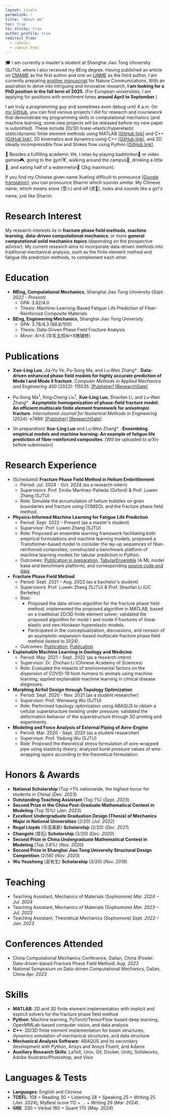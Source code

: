 ```yaml
---
layout: single
permalink: /
title: "About me"
toc: true
toc_sticky: true
author_profile: true
redirect_from: 
  - /about/
  - /about.html
---
```


🎓 I am currently a master's student at Shanghai Jiao Tong University (SJTU), where I also received my BEng degree. Having published an article on [CMAME](#pub-2022-data-driven) as the first author and one on [IJNME](#pub-2024-multiscale) as the third author, I am currently preparing [another manuscript](#pub-2024-piml) for Nature Communications. With an aspiration to delve into intriguing and innovative research, **I am looking for a PhD position in the fall term of 2025**. (For European universities, I am applying for positions with enrollment times **around April to September**.)

I am truly a *programming guy* and sometimes even debug until 4 a.m. On [my GitHub](https://github.com/LuoXueling), you can find various projects I did for research and coursework that demonstrate my programming skills in computational mechanics (and machine learning, some new projects will be released before my new paper is submitted). These include 2D/3D linear-elastic/hyperelastic static/dynamic finite element methods using MATLAB [[GitHub link](https://github.com/LuoXueling/FiniteElementMethodAndQuasicontinuumFracture)] and C++ [[GitHub link](https://github.com/LuoXueling/FiniteElementMethodForBeamAndTrussStructures)], 2D kinematics and dynamics using C++ [[GitHub link](https://github.com/LuoXueling/ComputationalKinematicsDynamicsOfMechanicalSystems)], and 2D steady incompressible flow and Stokes flow using Python [[GitHub link](https://github.com/LuoXueling/ComputationalFluidMechanicsSimpleExamples)]. 


🔫 Besides a fulfilling academic life, I relax by playing badminton🏸 or video games🎮, going to the gym🏋️, walking around the campus🚶, drinking a little🍺, and eating half of a watermelon🍉 (2kg maximum).

If you find my Chinese given name Xueling difficult to pronounce [[Google translation](https://translate.google.com/?sl=auto&tl=en&text=%E9%9B%AA%E7%81%B5&op=translate)], you can pronounce Sharrin which sounds similar. My Chinese name, which means snow (雪⛄) and elf (灵🧚), looks and sounds like a girl's name, just like Sharrin.

# Research Interest

My research interests lie in **fracture phase field methods**, **machine learning**, **data-driven computational mechanics**, or more **general computational solid mechanics topics** (depending on the prospective advisor). My current research aims to incorporate data-driven methods into traditional mechanical analysis, such as the finite element method and fatigue life prediction methods, to complement each other.

# Education

* **MEng, Computational Mechanics**, Shanghai Jiao Tong University (*Sept. 2022 - Present*)
  * GPA: 3.82/4.0
  * Thesis: Machine-Learning-Based Fatigue Life Prediction of Fiber-Reinforced Composite Materials
* **BEng, Engineering Mechanics**, Shanghai Jiao Tong University
  * GPA: 3.78/4.3 (88.8/100)
  * Thesis: Data-Driven Phase Field Fracture Analysis
  * Minor: AI+X (华东五校AI+X微辅修)

# Publications

<a name="pub-2022-data-driven"></a>
* **Xue-Ling Luo**, Jia-Yu Ye, Pu-Song Ma, and Lu-Wen Zhang* . **Data-driven enhanced phase field models for highly accurate prediction of Mode I and Mode II fracture**. *Computer Methods in Applied Mechanics and Engineering 400* (2022): 115535. [[Publisher]](https://www.sciencedirect.com/science/article/pii/S004578252200531X) [[ResearchGate]](https://www.researchgate.net/publication/363156166_Data-driven_enhanced_phase_field_models_for_highly_accurate_prediction_of_Mode_I_and_Mode_II_fracture)

<a name="pub-2024-multiscale"></a>
* Pu‐Song Ma<sup>1</sup>, Xing‐Cheng Liu<sup>1</sup>, **Xue‐Ling Luo**, Shaofan Li, and Lu‐Wen Zhang* . **Asymptotic homogenization of phase‐field fracture model: An efficient multiscale finite element framework for anisotropic fracture**. *International Journal for Numerical Methods in Engineering* (2024): e7489. [[Publisher]](https://onlinelibrary.wiley.com/doi/abs/10.1002/nme.7489) [[ResearchGate]](https://www.researchgate.net/publication/379517633_Asymptotic_homogenization_of_phase-field_fracture_model_An_efficient_multiscale_finite_element_framework_for_anisotropic_fracture)

<a name="pub-2024-piml"></a>
* (In preparation) **Xue-Ling Luo** and Lu-Wen Zhang* . **Ensembling empirical models and machine learning: An example of fatigue life prediction of fiber-reinforced composites**. [Will be uploaded to arXiv before submission]

# Research Experience

* (Scheduled) **Fracture Phase Field Method in Helium Embrittlement**
  * Period: Jul. 2024 - Oct. 2024 (as a research intern)
  * Supervisors: Prof. Emilio Martínez-Pañeda (Oxford) & Prof. Luwen Zhang (SJTU)
  * Role: Simulate the accumulation of helium bubbles on grain boundaries and fracture using COMSOL and the fracture phase field method.
* **Physics-Informed Machine Learning for Fatigue Life Prediction**
  * Period: Sept. 2022 – Present (as a master's student)
  * Supervisor: Prof. Luwen Zhang (SJTU)
  * Role: Proposed an ensemble learning framework facilitating both empirical formulations and machine learning models; proposed a Transformer-based model to consider the lay-up sequences of fiber-reinforced composites; constructed a benchmark platform of machine learning models for tabular prediction in Python.
  * Outcomes: [Publication in preparation](#pub-2024-piml), [TabularEnsemble](https://github.com/LuoXueling/tabular_ensemble) (A ML model base and benchmark platform), and corresponding [source code and data](https://github.com/LuoXueling/ENSEMBLE/tree/publication).
* **Fracture Phase Field Method**
  * Period: Sept. 2021 – Aug. 2022 (as a bachelor's student)
  * Supervisors: Prof. Luwen Zhang (SJTU) & Prof. Shaofan Li (UC Berkeley)
  * Role: 
    * Proposed the data-driven algorithm for the fracture phase field method; implemented the proposed algorithm in MATLAB, based on a traditional 2D/3D finite element solver; validated the proposed algorithm for mode I and mode II fractures of linear elastic and neo-Hookean hyperelastic models.
    * Participated in the conceptualization, discussions, and revision of an asymptotic-expansion-based multiscale fracture phase field method (lasted to 2024).
  * Outcomes: [Publication](#pub-2022-data-driven), [Publication](#pub-2024-multiscale)
* **Explainable Machine Learning in Geology and Medicine**
  * Period: May. 2021 – Sept. 2022 (as a research intern)
  * Supervisor: Dr. Zhichao Li (Chinese Academy of Sciences)
  * Role: Evaluated the impacts of environmental factors on the dispersion of COVID-19 from humans to animals using machine learning; applied explainable machine learning in clinical disease diagnoses.
* **Morphing Airfoil Design through Topology Optimization**
  * Period: Sept. 2020 - Nov. 2021 (as a student researcher)
  * Supervisor: Prof. Wenwang Wu (SJTU)
  * Role: Performed topology optimization using ABAQUS to obtain a cellular superstructure twisting under pressure; validated the deformation behavior of the superstructure through 3D printing and experiments.
* **Modeling and Force Analysis of External Piping of Aero-Engine**
  * Period: Mar. 2020 - Sept. 2020 (as a student researcher)
  * Supervisor: Prof. Yadong Wu (SJTU)
  * Role: Proposed the theoretical stress formulation of wire-wrapped pipe using elasticity theory; analyzed burst pressure values of wire-wrapping layers according to the theoretical formulation.

# Honors & Awards

* **National Scholarship** (Top <1% nationwide, the highest honor for students in China) (*Dec. 2023*)
* **Outstanding Teaching Assistant** (Top 1%) (*Sept. 2023*)
* **Second Prize in the China Post-Graduate Mathematical Contest in Modeling** (Top 15%) (*Jan. 2023*)
* **Excellent Undergraduate Graduation Design (Thesis) of Mechanics Major in National Universities** (2/20) (*Jul. 2022*)
* **Regal Lloyds** (华高莱斯) **Scholarship** (2/20) (*Dec. 2021*)
* **Changshi** (常石) **Scholarship** (3/20) (*Dec. 2020*)
* **Second Prize in China Undergraduate Mathematical Contest in Modeling** (Top 3.6%) (*Nov. 2020*)
* **Second Prize in Shanghai Jiao Tong University Structural Design Competition** (2/56) (*Nov. 2020*)
* **Wu Yousheng** (吴有生) **Scholarship** (3/20) (*Nov. 2019*)

# Teaching

* Teaching Assistant, Mechanics of Materials (Sophomore) *Mar. 2024 – Jul. 2024*
* Teaching Assistant, Mechanics of Materials (Sophomore) *Mar. 2023 – Jul. 2023*
* Teaching Assistant, Theoretical Mechanics (Sophomore) *Sept. 2022 – Jan. 2023*

# Conferences Attended
* China Computational Mechanics Conference, Dalian, China (Poster: Data-driven-based Fracture Phase Field Method)	*Aug. 2023*
* National Symposium on Data-driven Computational Mechanics, Dalian, China	*Apr. 2023*

# Skills

* **MATLAB**: 2D and 3D finite element implementation with implicit and explicit solvers for the fracture phase field method
* **Python**: Machine learning, PyTorch/TensorFlow-based deep learning, OpenMMLab-based computer vision, and data analysis
* **C++**: 2D/3D finite element implementation for beam structures, dynamics simulation of mechanical structures, and data structure
* **Mechanical Analysis Software**: ABAQUS and its secondary development with Python, Ansys and Ansys Fluent, and Adams
* **Auxiliary Research Skills**: LaTeX, Unix, Git, Docker, Unity, Solidworks, Adobe Illustrator/Photoshop, and Visio

# Languages & Tests

* **Languages**: English and Chinese
* **TOEFL**: 108 = Reading 30 + Listening 28 + Speaking 25 + Writing 25 (*Jan. 2024*); MyBest score 112 = ... + Writing 29 (*Mar. 2024*)
* **GRE**: 330 = Verbal 160 + Quant 170 (*May. 2024*)
